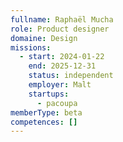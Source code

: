 ```yaml
---
fullname: Raphaël Mucha
role: Product designer
domaine: Design
missions:
  - start: 2024-01-22
    end: 2025-12-31
    status: independent
    employer: Malt
    startups:
      - pacoupa
memberType: beta
competences: []
---
```

